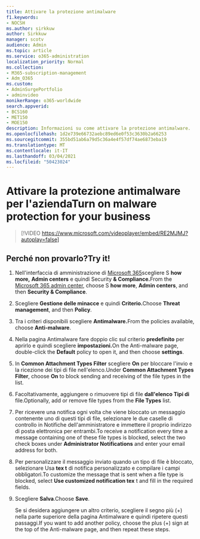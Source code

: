 ```yaml
---
title: Attivare la protezione antimalware
f1.keywords:
- NOCSH
ms.author: sirkkuw
author: Sirkkuw
manager: scotv
audience: Admin
ms.topic: article
ms.service: o365-administration
localization_priority: Normal
ms.collection:
- M365-subscription-management
- Adm_O365
ms.custom:
- AdminSurgePortfolio
- adminvideo
monikerRange: o365-worldwide
search.appverid:
- BCS160
- MET150
- MOE150
description: Informazioni su come attivare la protezione antimalware.
ms.openlocfilehash: 1d2e739e66732aebc89ed6e0f53c3630b2a66253
ms.sourcegitcommit: 355bd51ab6a79d5c36a4e4f57df74ae6873eba19
ms.translationtype: MT
ms.contentlocale: it-IT
ms.lasthandoff: 03/04/2021
ms.locfileid: "50423024"
---
```

# <a name="turn-on-malware-protection-for-your-business"></a><span data-ttu-id="8bf6e-103">Attivare la protezione antimalware per l'azienda</span><span class="sxs-lookup"><span data-stu-id="8bf6e-103">Turn on malware protection for your business</span></span>

> [!VIDEO https://www.microsoft.com/videoplayer/embed/RE2MJMJ?autoplay=false]

## <a name="try-it"></a><span data-ttu-id="8bf6e-104">Perché non provarlo?</span><span class="sxs-lookup"><span data-stu-id="8bf6e-104">Try it!</span></span>

1. <span data-ttu-id="8bf6e-105">Nell'interfaccia di amministrazione di [Microsoft 365](https://admin.microsoft.com)scegliere S **how more,** **Admin centers** e quindi Security **& Compliance.**</span><span class="sxs-lookup"><span data-stu-id="8bf6e-105">From the [Microsoft 365 admin center](https://admin.microsoft.com), choose S **how more**, **Admin centers**, and then **Security & Compliance**.</span></span>
1. <span data-ttu-id="8bf6e-106">Scegliere **Gestione delle minacce** e quindi **Criterio.**</span><span class="sxs-lookup"><span data-stu-id="8bf6e-106">Choose **Threat management**, and then **Policy**.</span></span>
1. <span data-ttu-id="8bf6e-107">Tra i criteri disponibili scegliere **Antimalware.**</span><span class="sxs-lookup"><span data-stu-id="8bf6e-107">From the policies available, choose **Anti-malware**.</span></span>
1. <span data-ttu-id="8bf6e-108">Nella pagina Antimalware fare doppio clic sul criterio **predefinito** per aprirlo e quindi scegliere **impostazioni.**</span><span class="sxs-lookup"><span data-stu-id="8bf6e-108">On the Anti-malware page, double-click the **Default** policy to open it, and then choose **settings**.</span></span>
1. <span data-ttu-id="8bf6e-109">In **Common Attachment Types Filter** scegliere **On** per bloccare l'invio e la ricezione dei tipi di file nell'elenco.</span><span class="sxs-lookup"><span data-stu-id="8bf6e-109">Under **Common Attachment Types Filter**, choose **On** to block sending and receiving of the file types in the list.</span></span>
1. <span data-ttu-id="8bf6e-110">Facoltativamente, aggiungere o rimuovere tipi di file **dall'elenco Tipi di** file.</span><span class="sxs-lookup"><span data-stu-id="8bf6e-110">Optionally, add or remove file types from the **File Types** list.</span></span>
1. <span data-ttu-id="8bf6e-111">Per ricevere una notifica ogni volta che viene bloccato un messaggio contenente  uno di questi tipi di file, selezionare le due caselle di controllo in Notifiche dell'amministratore e immettere il proprio indirizzo di posta elettronica per entrambi.</span><span class="sxs-lookup"><span data-stu-id="8bf6e-111">To receive a notification every time a message containing one of these file types is blocked, select the two check boxes under **Administrator Notifications** and enter your email address for both.</span></span>
1. <span data-ttu-id="8bf6e-112">Per personalizzare il messaggio inviato quando un tipo di file è bloccato, selezionare Usa **tex t** di notifica personalizzato e compilare i campi obbligatori.</span><span class="sxs-lookup"><span data-stu-id="8bf6e-112">To customize the message that is sent when a file type is blocked, select **Use customized notification tex** t and fill in the required fields.</span></span>
1. <span data-ttu-id="8bf6e-113">Scegliere **Salva**.</span><span class="sxs-lookup"><span data-stu-id="8bf6e-113">Choose **Save**.</span></span>

    <span data-ttu-id="8bf6e-114">Se si desidera aggiungere un altro criterio, scegliere il segno più (+) nella parte superiore della pagina Antimalware e quindi ripetere questi passaggi.</span><span class="sxs-lookup"><span data-stu-id="8bf6e-114">If you want to add another policy, choose the plus (+) sign at the top of the Anti-malware page, and then repeat these steps.</span></span>
